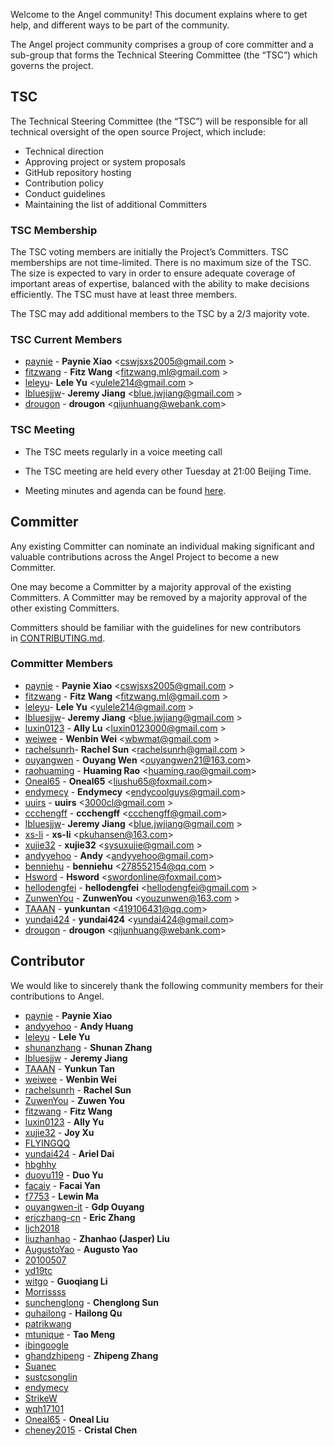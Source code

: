 Welcome to the Angel community! This document explains where to get help, and different ways to be part of the community. 

The Angel project community comprises a group of core committer and a sub-group that forms the Technical Steering Committee (the “TSC”) which governs the project.

## TSC

The Technical Steering Committee (the “TSC”) will be responsible for all technical oversight of the open source Project, which include:

- Technical direction
- Approving project or system proposals
- GitHub repository hosting
- Contribution policy
- Conduct guidelines
- Maintaining the list of additional Committers

### TSC Membership

The TSC voting members are initially the Project’s Committers. TSC memberships are not time-limited. There is no maximum size of the TSC. The size is expected to vary in order to ensure adequate coverage of important areas of expertise, balanced with the ability to make decisions efficiently. The TSC must have at least three members.

The TSC may add additional members to the TSC by a 2/3 majority vote.

### TSC Current Members

- [paynie](https://github.com/paynie) - **Paynie Xiao** <[cswjsxs2005@gmail.com](cswjsxs2005@gmail.com) >
- [fitzwang](https://github.com/wangcaihua) - **Fitz Wang** <[fitzwang.ml@gmail.com](fitzwang.ml@gmail.com) >
- [leleyu](https://github.com/leleyu)- **Lele Yu** <[yulele214@gmail.com](yulele214@gmail.com) >
- [lbluesjjw](https://github.com/bluesjjw)- **Jeremy Jiang** <[blue.jwjiang@gmail.com](blue.jwjiang@gmail.com) >
- [drougon](https://github.com/drougon) - **drougon** <[qijunhuang@webank.com](qijunhuang@webank.com)>


### TSC Meeting

- The TSC meets regularly in a voice meeting call

- The TSC meeting are held every other Tuesday at 21:00 Beijing Time. 
- Meeting minutes and agenda can be found [here](https://docs.google.com/document/d/1JlxAAOtvZvvf_KhVr8XQa6mUD7lkHOXlxuGruTKEukE/edit#).


## Committer

Any existing Committer can nominate an individual making significant and valuable contributions across the Angel Project to become a new Committer. 

One may become a Committer by a majority approval of the existing Committers. A Committer may be removed by a majority approval of the other existing Committers.

Committers should be familiar with the guidelines for new contributors in [CONTRIBUTING.md](https://github.com/Tencent/angel/blob/master/CONTRIBUTING.md).

### Committer Members
- [paynie](https://github.com/paynie) - **Paynie Xiao** <[cswjsxs2005@gmail.com](cswjsxs2005@gmail.com) >
- [fitzwang](https://github.com/wangcaihua) - **Fitz Wang** <[fitzwang.ml@gmail.com](fitzwang.ml@gmail.com) >
- [leleyu](https://github.com/leleyu)- **Lele Yu** <[yulele214@gmail.com](yulele214@gmail.com) >
- [lbluesjjw](https://github.com/bluesjjw)- **Jeremy Jiang** <[blue.jwjiang@gmail.com](blue.jwjiang@gmail.com) >
- [luxin0123](https://github.com/luxin0123) - **Ally Lu** <[luxin0123000@gmail.com](luxin0123000@gmail.com) >
- [weiwee](https://github.com/weiwee) - **Wenbin Wei** <[wbwmat@gmail.com](wbwmat@gmail.com) >
- [rachelsunrh](https://github.com/rachelsunrh)- **Rachel Sun** <[rachelsunrh@gmail.com](rachelsunrh@gmail.com) >
- [ouyangwen](https://github.com/ouyangwen-it) - **Ouyang Wen** <[ouyangwen21@163.com](ouyangwen21@163.com)>
- [raohuaming](https://github.com/raohuaming) - **Huaming Rao** <[huaming.rao@gmail.com](huaming.rao@gmail.com)>
- [Oneal65](https://github.com/Oneal65) - **Oneal65** <[liushu65@foxmail.com](liushu65@foxmail.com)>
- [endymecy](https://github.com/endymecy) - **Endymecy** <[endycoolguys@gmail.com](endycoolguys@gmail.com)>
- [uuirs](https://github.com/uuirs) - **uuirs** <[3000cl@gmail.com](3000cl@gmail.com) >
- [ccchengff](https://github.com/ccchengff) - **ccchengff** <[ccchengff@gmail.com](ccchengff@gmail.com)>
- [lbluesjjw](https://github.com/bluesjjw)- **Jeremy Jiang** <[blue.jwjiang@gmail.com](blue.jwjiang@gmail.com) >
- [xs-li](https://github.com/xs-li) - **xs-li** <[pkuhansen@163.com](pkuhansen@163.com)>
- [xujie32](https://github.com/xujie32) - **xujie32** <[sysuxujie@gmail.com](sysuxujie@gmail.com) >
- [andyyehoo](https://github.com/andyyehoo) - **Andy** <[andyyehoo@gmail.com](andyyehoo@gmail.com)>
- [benniehu](https://github.com/benniehu) - **benniehu** <[278552154@qq.com](278552154@qq.com) >
- [Hsword](https://github.com/Hsword) - **Hsword** <[swordonline@foxmail.com](swordonline@foxmail.com)>
- [hellodengfei](https://github.com/hellodengfei) - **hellodengfei** <[hellodengfei@gmail.com](hellodengfei@gmail.com) >
- [ZunwenYou](https://github.com/ZunwenYou) - **ZunwenYou** <[youzunwen@163.com](youzunwen@163.com) >
- [TAAAN](https://github.com/TAAAN) - **yunkuntan** <[419106431@qq.com](419106431@qq.com)>
- [yundai424](https://github.com/yundai424) - **yundai424** <[yundai424@gmail.com](yundai424@gmail.com)>
- [drougon](https://github.com/drougon) - **drougon** <[qijunhuang@webank.com](qijunhuang@webank.com)>


## Contributor

We would like to sincerely thank the following community members for their contributions to Angel.

- [paynie](https://github.com/paynie) - **Paynie Xiao**
- [andyyehoo](https://github.com/andyyehoo) - **Andy Huang**
- [leleyu](https://github.com/leleyu) - **Lele Yu**
- [shunanzhang](https://github.com/shunanzhang) - **Shunan Zhang**
- [lbluesjjw](https://github.com/bluesjjw) - **Jeremy Jiang**
- [TAAAN](https://github.com/TAAAN) - **Yunkun Tan**
- [weiwee](https://github.com/weiwee) - **Wenbin Wei**
- [rachelsunrh](https://github.com/rachelsunrh) - **Rachel Sun**
- [ZuwenYou](https://github.com/ZuwenYou) - **Zuwen You**
- [fitzwang](https://github.com/wangcaihua) - **Fitz Wang**
- [luxin0123](https://github.com/luxin0123) - **Ally Yu**
- [xujie32](https://github.com/xujie32) - **Joy Xu**
- [FLYINGQQ](https://github.com/FLYINGQQ)
- [yundai424](https://github.com/yundai424) - **Ariel Dai**
- [hbghhy](https://github.com/hbghhy)
- [duoyu119](https://github.com/duoyu119) - **Duo Yu**
- [facaiy](https://github.com/facaiy) - **Facai Yan**
- [f7753](https://github.com/f7753) - **Lewin Ma**
- [ouyangwen-it](https://github.com/ouyangwen-it) - **Gdp Ouyang**
- [ericzhang-cn](https://github.com/ericzhang-cn) - **Eric Zhang**
- [ljch2018](https://github.com/ljch2018)
- [liuzhanhao](https://github.com/liuzhanhao) - **Zhanhao (Jasper) Liu**
- [AugustoYao](https://github.com/AugustoYao) - **Augusto Yao**
- [20100507](https://github.com/20100507)
- [yd19tc](https://github.com/yd19tc)
- [witgo](https://github.com/witgo) - **Guoqiang Li**
- [Morrissss](https://github.com/Morrissss)
- [sunchenglong](https://github.com/sunchenglong) - **Chenglong Sun**
- [quhailong](https://github.com/quhailong) - **Hailong Qu**
- [patrikwang](https://github.com/patrikwang)
- [mtunique](https://github.com/mtunique) - **Tao Meng**
- [ibingoogle](https://github.com/ibingoogle)
- [ghandzhipeng](https://github.com/ghandzhipeng) - **Zhipeng Zhang**
- [Suanec](https://github.com/Suanec)
- [sustcsonglin](https://github.com/sustcsonglin)
- [endymecy](https://github.com/endymecy)
- [StrikeW](https://github.com/StrikeW)
- [wqh17101](https://github.com/wqh17101)
- [Oneal65](<https://github.com/Oneal65>) - **Oneal Liu**
- [cheney2015](<https://github.com/cheney2015>) - **Cristal Chen**